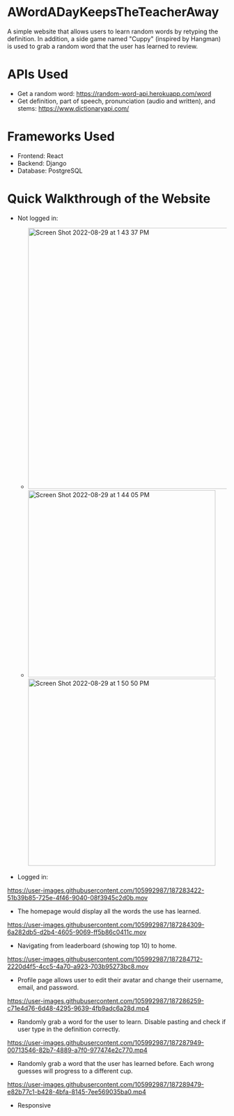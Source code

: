 
# AWordADayKeepsTheTeacherAway

  A simple website that allows users to learn random words by retyping the definition. In addition, a side game named "Cuppy" (inspired by Hangman) is used to grab a random word that the user has learned to review.


# APIs Used

  - Get a random word: https://random-word-api.herokuapp.com/word
  - Get definition, part of speech, pronunciation (audio and written), and stems: https://www.dictionaryapi.com/


# Frameworks Used

  - Frontend: React
  - Backend: Django
  - Database: PostgreSQL

# Quick Walkthrough of the Website

  - Not logged in:
    - <img width="600" alt="Screen Shot 2022-08-29 at 1 43 37 PM" src="https://user-images.githubusercontent.com/105992987/187275264-497944a2-7d49-4dd5-aa8d-9ed863e0aee5.png">
    - <img width="430" alt="Screen Shot 2022-08-29 at 1 44 05 PM" src="https://user-images.githubusercontent.com/105992987/187275274-cee9aee2-c4b2-44ea-bd97-438b554b20c4.png">   <img width="430" alt="Screen Shot 2022-08-29 at 1 50 50 PM" src="https://user-images.githubusercontent.com/105992987/187276182-53f2d670-7fc1-478c-a112-cd8acf38cbfc.png">

 - Logged in:

https://user-images.githubusercontent.com/105992987/187283422-51b39b85-725e-4f46-9040-08f3945c2d0b.mov

  - The homepage would display all the words the use has learned.


https://user-images.githubusercontent.com/105992987/187284309-6a282db5-d2b4-4605-9069-ff5b86c0411c.mov

  - Navigating from leaderboard (showing top 10) to home.

https://user-images.githubusercontent.com/105992987/187284712-2220d4f5-4cc5-4a70-a923-703b95273bc8.mov

  - Profile page allows user to edit their avatar and change their username, email, and password.

https://user-images.githubusercontent.com/105992987/187286259-c71e4d76-6d48-4295-9639-4fb9adc6a28d.mp4

  - Randomly grab a word for the user to learn. Disable pasting and check if user type in the definition correctly.

https://user-images.githubusercontent.com/105992987/187287949-00713546-82b7-4889-a7f0-977474e2c770.mp4

  - Randomly grab a word that the user has learned before. Each wrong guesses will progress to a different cup.
  
https://user-images.githubusercontent.com/105992987/187289479-e82b77c1-b428-4bfa-8145-7ee569035ba0.mp4

  - Responsive







